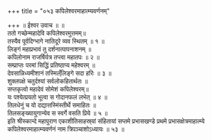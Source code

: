 +++
title = "०५३ कपिलेश्वरमाहात्म्यवर्णनम्"

+++
॥ ईश्वर उवाच ॥ ॥  
ततो गच्छेन्महादेवि कपिलेश्वरमुत्तमम्॥  
तस्यैव पूर्वदिग्भागे नातिदूरे व्यव स्थितम् ॥ १ ॥  
लिङ्गं महाप्रभावं तु दर्शनात्पापनाशनम् ॥  
कपिलोनाम राजर्षिर्यत्र तप्त्वा महातपः ॥ २ ॥  
सम्प्राप्तः परमां सिद्धिं प्रतिष्ठाप्य महेश्वरम् ॥  
देवसान्निध्यमीशानं तस्मिल्ँलिङ्गे सदा हरिः ॥ ३ ॥  
शुक्लपक्षे चतुर्दश्यां सर्वलोकहितार्थतः ॥  
सप्तकृत्वो महादेवं सोमेशं कपिलेश्वरम्॥  
यः पश्येत्प्रयतो भूत्वा स गोदानफलं लभेत् ॥ ४ ॥  
तिलधेनुं च यो दद्यात्तस्मिंस्तीर्थे समाहितः ॥  
तिलसङ्ख्यायुगान्येव स स्वर्गे वसति प्रिये ॥ ५ ॥  
इति श्रीस्कान्दे महापुराण एकाशीतिसाहस्र्यां संहितायां सप्तमे प्रभासखण्डे प्रथमे प्रभासक्षेत्रमाहात्म्ये कपिलेश्वरमाहात्म्यवर्णनं नाम त्रिपञ्चाशोऽध्यायः ॥ ५३ ॥